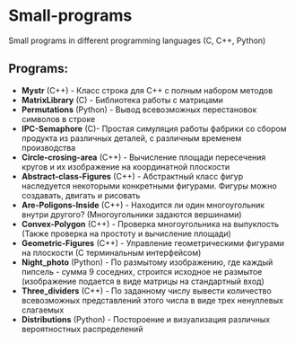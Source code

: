 # Small-programs
Small programs in different programming languages (C, C++, Python)
## Programs:  
- **Mystr** (C++) - Класс строка для C++ с полным набором методов
- **MatrixLibrary** (C) - Библиотека работы с матрицами
- **Permutations** (Python) - Вывод всевозможных перестановок символов в строке
- **IPC-Semaphore** (C)- Простая симуляция работы фабрики со сбором продукта из различных деталей, с различным временем производства
- **Circle-crosing-area** (C++) - Вычисление площади пересечения кругов и их изображение на координатной плоскости
- **Abstract-class-Figures** (C++) - Абстрактный класс фигур наследуется некоторыми конкретными фигурами. Фигуры можно создавать, двигать и рисовать
- **Are-Poligons-Inside** (C++) - Находится ли один многоугольник внутри другого? (Многоугольники задаются вершинами)
- **Convex-Polygon** (C++) - Проверка многоугольника на выпуклость (Также проверка на простоту и вычисление площади)
- **Geometric-Figures** (C++) - Управление геометрическими фигурами на плоскости (С терминальным интерфейсом)
- **Night_photo** (Python) - По размытому изображению, где каждый пипсель - сумма 9 соседних, строится исходное не размытое (изображение подается в виде матрицы на стандартный вход) 
- **Three_dividers** (C++) - По заданному числу вывести количество всевозможных представлений этого числа в виде трех ненуллевых слагаемых
- **Distributions** (Python) - Постороение и визуализация различных вероятностных распределений

